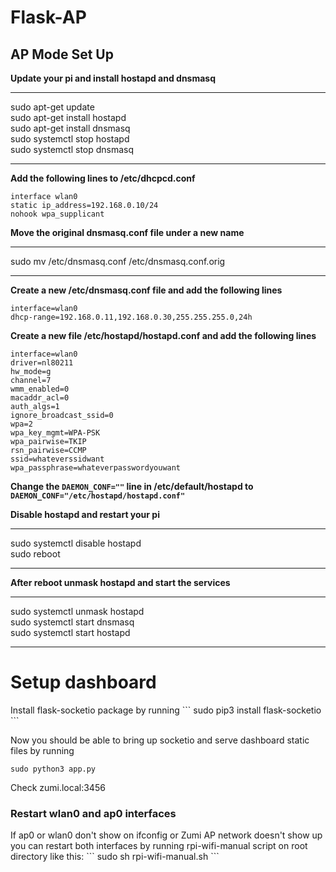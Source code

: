 # Flask-AP

<H2>AP Mode Set Up</H2>

**Update your pi and install hostapd and dnsmasq**

---

sudo apt-get update<br>
sudo apt-get install hostapd<br>
sudo apt-get install dnsmasq<br>
sudo systemctl stop hostapd<br>
sudo systemctl stop dnsmasq

---

**Add the following lines to /etc/dhcpcd.conf**

```
interface wlan0
static ip_address=192.168.0.10/24
nohook wpa_supplicant
```

**Move the original dnsmasq.conf file under a new name**

---

sudo mv /etc/dnsmasq.conf /etc/dnsmasq.conf.orig

---

**Create a new /etc/dnsmasq.conf file and add the following lines**

```
interface=wlan0
dhcp-range=192.168.0.11,192.168.0.30,255.255.255.0,24h
```

**Create a new file /etc/hostapd/hostapd.conf and add the following lines**

```
interface=wlan0
driver=nl80211
hw_mode=g
channel=7
wmm_enabled=0
macaddr_acl=0
auth_algs=1
ignore_broadcast_ssid=0
wpa=2
wpa_key_mgmt=WPA-PSK
wpa_pairwise=TKIP
rsn_pairwise=CCMP
ssid=whateverssidwant
wpa_passphrase=whateverpasswordyouwant
```

**Change the `DAEMON_CONF=""` line in /etc/default/hostapd to `DAEMON_CONF="/etc/hostapd/hostapd.conf"`**

**Disable hostapd and restart your pi**

---

sudo systemctl disable hostapd<br>
sudo reboot

---

**After reboot unmask hostapd and start the services**

---

sudo systemctl unmask hostapd<br>
sudo systemctl start dnsmasq<br>
sudo systemctl start hostapd

---

<h1>Setup dashboard</h1>
Install flask-socketio package by running
```
sudo pip3 install flask-socketio
```

Now you should be able to bring up socketio and serve dashboard static files by running

```
sudo python3 app.py
```

Check zumi.local:3456

<h3>Restart wlan0 and ap0 interfaces</h3>
If ap0 or wlan0 don't show on ifconfig or Zumi AP network doesn't show up you can 
restart both interfaces by running rpi-wifi-manual script on root directory like this:
```
sudo sh rpi-wifi-manual.sh
```
